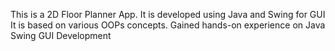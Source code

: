 This is a 2D Floor Planner App.
It is developed using Java and Swing for GUI
It is based on various OOPs concepts. 
Gained hands-on experience on Java Swing GUI Development
